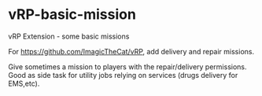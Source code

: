 # vRP-basic-mission
vRP Extension - some basic missions

For https://github.com/ImagicTheCat/vRP, add delivery and repair missions.

Give sometimes a mission to players with the repair/delivery permissions. Good as side task for utility jobs relying on services (drugs delivery for EMS,etc).
